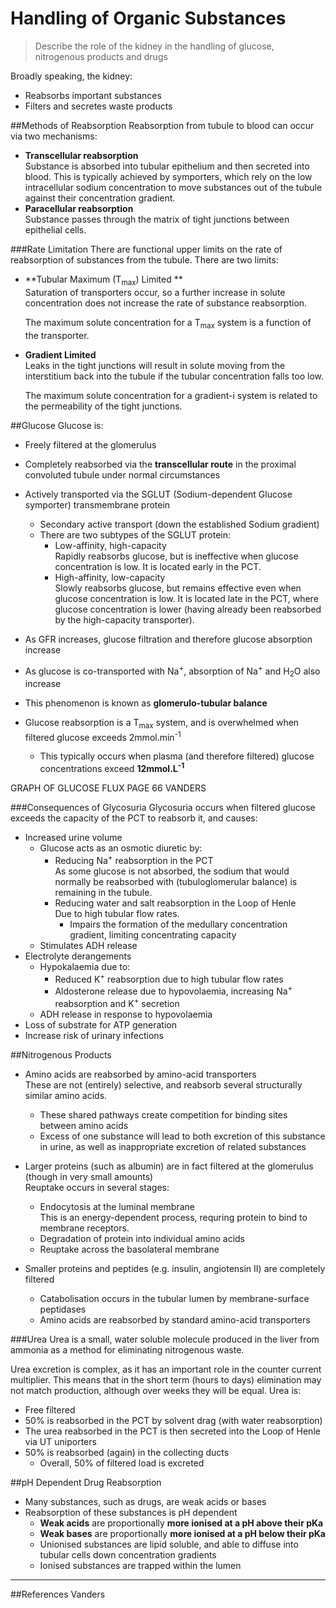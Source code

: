 # Handling of Organic Substances
> Describe the role of the kidney in the handling of glucose, nitrogenous products and drugs

Broadly speaking, the kidney:
* Reabsorbs important substances
* Filters and secretes waste products

##Methods of Reabsorption
Reabsorption from tubule to blood can occur via two mechanisms:
* **Transcellular reabsorption**  
Substance is absorbed into tubular epithelium and then secreted into blood. This is typically achieved by symporters, which rely on the low intracellular sodium concentration to move substances out of the tubule against their concentration gradient.
* **Paracellular reabsorption**  
Substance passes through the matrix of tight junctions between epithelial cells.

###Rate Limitation
There are functional upper limits on the rate of reabsorption of substances from the tubule. There are two limits:
* **Tubular Maximum (T<sub>max</sub>) Limited **  
Saturation of transporters occur, so a further increase in solute concentration does not increase the rate of substance reabsorption.

  The maximum solute concentration for a T<sub>max</sub> system is a function of the transporter.

* **Gradient Limited**  
Leaks in the tight junctions will result in solute moving from the interstitium back into the tubule if the tubular concentration falls too low.

  The maximum solute concentration for a gradient-i system is related to the permeability of the tight junctions.


##Glucose
Glucose is:
* Freely filtered at the glomerulus
* Completely reabsorbed via the **transcellular route** in the proximal convoluted tubule under normal circumstances
* Actively transported via the SGLUT (Sodium-dependent Glucose symporter) transmembrane protein
  * Secondary active transport (down the established Sodium gradient)
  * There are two subtypes of the SGLUT protein:
    * Low-affinity, high-capacity  
    Rapidly reabsorbs glucose, but is ineffective when glucose concentration is low. It is located early in the PCT.
    * High-affinity, low-capacity  
    Slowly reabsorbs glucose, but remains effective even when glucose concentration is low. It is located late in the PCT, where glucose concentration is lower (having already been reabsorbed by the high-capacity transporter).


* As GFR increases, glucose filtration and therefore glucose absorption increase
* As glucose is co-transported with Na<sup>+</sup>, absorption of Na<sup>+</sup> and H<sub>2</sub>O also increase
* This phenomenon is known as **glomerulo-tubular balance**


* Glucose reabsorption is a T<sub>max</sub> system, and is overwhelmed when filtered glucose exceeds 2mmol.min<sup>-1</sup>
  * This typically occurs when plasma (and therefore filtered) glucose concentrations exceed **12mmol.L<sup>-1</sup>**

GRAPH OF GLUCOSE FLUX PAGE 66 VANDERS


###Consequences of Glycosuria
Glycosuria occurs when filtered glucose exceeds the capacity of the PCT to reabsorb it, and causes:
* Increased urine volume
  * Glucose acts as an osmotic diuretic by:
    * Reducing Na<sup>+</sup> reabsorption in the PCT  
    As some glucose is not absorbed, the sodium that would normally be reabsorbed with (tubuloglomerular balance) is remaining in the tubule.
    * Reducing water and salt reabsorption in the Loop of Henle  
    Due to high tubular flow rates.
      * Impairs the formation of the medullary concentration gradient, limiting concentrating capacity
  * Stimulates ADH release
* Electrolyte derangements
  * Hypokalaemia due to:
    * Reduced K<sup>+</sup> reabsorption due to high tubular flow rates
    * Aldosterone release due to hypovolaemia, increasing Na<sup>+</sup> reabsorption and K<sup>+</sup> secretion
  * ADH release in response to hypovolaemia
* Loss of substrate for ATP generation
* Increase risk of urinary infections

##Nitrogenous Products
* Amino acids are reabsorbed by amino-acid transporters  
These are not (entirely) selective, and reabsorb several structurally similar amino acids.
  * These shared pathways create competition for binding sites between amino acids
  * Excess of one substance will lead to both excretion of this substance in urine, as well as inappropriate excretion of related substances


* Larger proteins (such as albumin) are in fact filtered at the glomerulus (though in very small amounts)  
Reuptake occurs in several stages:
  * Endocytosis at the luminal membrane  
  This is an energy-dependent process, requring protein to bind to membrane receptors.
  * Degradation of protein into individual amino acids
  * Reuptake across the basolateral membrane


* Smaller proteins and peptides (e.g. insulin, angiotensin II) are completely filtered
  * Catabolisation occurs in the tubular lumen by membrane-surface peptidases
  * Amino acids are reabsorbed by standard amino-acid transporters

###Urea
Urea is a small, water soluble molecule produced in the liver from ammonia as a method for eliminating nitrogenous waste. 

Urea excretion is complex, as it has an important role in the counter current multiplier. This means that in the short term (hours to days) elimination may not match production, although over weeks they will be equal. Urea is:
* Free filtered
* 50% is reabsorbed in the PCT by solvent drag (with water reabsorption)
* The urea reabsorbed in the PCT is then secreted into the Loop of Henle via UT uniporters
* 50% is reabsorbed (again) in the collecting ducts
  * Overall, 50% of filtered load is excreted


##pH Dependent Drug Reabsorption
* Many substances, such as drugs, are weak acids or bases
* Reabsorption of these substances is pH dependent
  * **Weak acids** are proportionally **more ionised at a pH above their pKa**
  * **Weak bases** are proportionally **more ionised at a pH below their pKa**
  * Unionised substances are lipid soluble, and able to diffuse into tubular cells down concentration gradients
  * Ionised substances are trapped within the lumen 

---
##References
Vanders